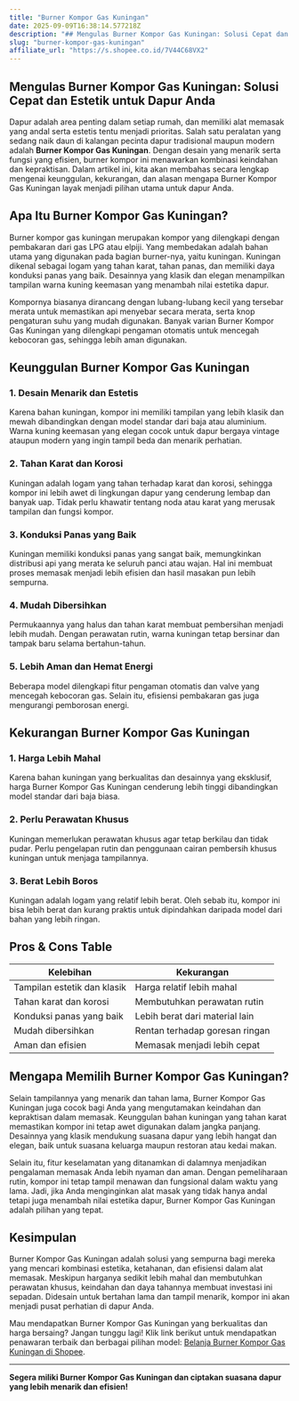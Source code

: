 ```yaml
---
title: "Burner Kompor Gas Kuningan"
date: 2025-09-09T16:38:14.577218Z
description: "## Mengulas Burner Kompor Gas Kuningan: Solusi Cepat dan Estetik untuk Dapur Anda..."
slug: "burner-kompor-gas-kuningan"
affiliate_url: "https://s.shopee.co.id/7V44C68VX2"
---
```

## Mengulas Burner Kompor Gas Kuningan: Solusi Cepat dan Estetik untuk Dapur Anda

Dapur adalah area penting dalam setiap rumah, dan memiliki alat memasak yang andal serta estetis tentu menjadi prioritas. Salah satu peralatan yang sedang naik daun di kalangan pecinta dapur tradisional maupun modern adalah **Burner Kompor Gas Kuningan**. Dengan desain yang menarik serta fungsi yang efisien, burner kompor ini menawarkan kombinasi keindahan dan kepraktisan. Dalam artikel ini, kita akan membahas secara lengkap mengenai keunggulan, kekurangan, dan alasan mengapa Burner Kompor Gas Kuningan layak menjadi pilihan utama untuk dapur Anda.

## Apa Itu Burner Kompor Gas Kuningan?

Burner kompor gas kuningan merupakan kompor yang dilengkapi dengan pembakaran dari gas LPG atau elpiji. Yang membedakan adalah bahan utama yang digunakan pada bagian burner-nya, yaitu kuningan. Kuningan dikenal sebagai logam yang tahan karat, tahan panas, dan memiliki daya konduksi panas yang baik. Desainnya yang klasik dan elegan menampilkan tampilan warna kuning keemasan yang menambah nilai estetika dapur.

Kompornya biasanya dirancang dengan lubang-lubang kecil yang tersebar merata untuk memastikan api menyebar secara merata, serta knop pengaturan suhu yang mudah digunakan. Banyak varian Burner Kompor Gas Kuningan yang dilengkapi pengaman otomatis untuk mencegah kebocoran gas, sehingga lebih aman digunakan.

## Keunggulan Burner Kompor Gas Kuningan

### 1. Desain Menarik dan Estetis

Karena bahan kuningan, kompor ini memiliki tampilan yang lebih klasik dan mewah dibandingkan dengan model standar dari baja atau aluminium. Warna kuning keemasan yang elegan cocok untuk dapur bergaya vintage ataupun modern yang ingin tampil beda dan menarik perhatian.

### 2. Tahan Karat dan Korosi

Kuningan adalah logam yang tahan terhadap karat dan korosi, sehingga kompor ini lebih awet di lingkungan dapur yang cenderung lembap dan banyak uap. Tidak perlu khawatir tentang noda atau karat yang merusak tampilan dan fungsi kompor.

### 3. Konduksi Panas yang Baik

Kuningan memiliki konduksi panas yang sangat baik, memungkinkan distribusi api yang merata ke seluruh panci atau wajan. Hal ini membuat proses memasak menjadi lebih efisien dan hasil masakan pun lebih sempurna.

### 4. Mudah Dibersihkan

Permukaannya yang halus dan tahan karat membuat pembersihan menjadi lebih mudah. Dengan perawatan rutin, warna kuningan tetap bersinar dan tampak baru selama bertahun-tahun.

### 5. Lebih Aman dan Hemat Energi

Beberapa model dilengkapi fitur pengaman otomatis dan valve yang mencegah kebocoran gas. Selain itu, efisiensi pembakaran gas juga mengurangi pemborosan energi.

## Kekurangan Burner Kompor Gas Kuningan

### 1. Harga Lebih Mahal

Karena bahan kuningan yang berkualitas dan desainnya yang eksklusif, harga Burner Kompor Gas Kuningan cenderung lebih tinggi dibandingkan model standar dari baja biasa.

### 2. Perlu Perawatan Khusus

Kuningan memerlukan perawatan khusus agar tetap berkilau dan tidak pudar. Perlu pengelapan rutin dan penggunaan cairan pembersih khusus kuningan untuk menjaga tampilannya.

### 3. Berat Lebih Boros

Kuningan adalah logam yang relatif lebih berat. Oleh sebab itu, kompor ini bisa lebih berat dan kurang praktis untuk dipindahkan daripada model dari bahan yang lebih ringan.

## Pros & Cons Table

| **Kelebihan**                           | **Kekurangan**                     |
|-----------------------------------------|-----------------------------------|
| Tampilan estetik dan klasik            | Harga relatif lebih mahal       |
| Tahan karat dan korosi                | Membutuhkan perawatan rutin     |
| Konduksi panas yang baik              | Lebih berat dari material lain  |
| Mudah dibersihkan                     | Rentan terhadap goresan ringan  |
| Aman dan efisien                       | Memasak menjadi lebih cepat    |

## Mengapa Memilih Burner Kompor Gas Kuningan?

Selain tampilannya yang menarik dan tahan lama, Burner Kompor Gas Kuningan juga cocok bagi Anda yang mengutamakan keindahan dan kepraktisan dalam memasak. Keunggulan bahan kuningan yang tahan karat memastikan kompor ini tetap awet digunakan dalam jangka panjang. Desainnya yang klasik mendukung suasana dapur yang lebih hangat dan elegan, baik untuk suasana keluarga maupun restoran atau kedai makan.

Selain itu, fitur keselamatan yang ditanamkan di dalamnya menjadikan pengalaman memasak Anda lebih nyaman dan aman. Dengan pemeliharaan rutin, kompor ini tetap tampil menawan dan fungsional dalam waktu yang lama. Jadi, jika Anda menginginkan alat masak yang tidak hanya andal tetapi juga menambah nilai estetika dapur, Burner Kompor Gas Kuningan adalah pilihan yang tepat.

## Kesimpulan

Burner Kompor Gas Kuningan adalah solusi yang sempurna bagi mereka yang mencari kombinasi estetika, ketahanan, dan efisiensi dalam alat memasak. Meskipun harganya sedikit lebih mahal dan membutuhkan perawatan khusus, keindahan dan daya tahannya membuat investasi ini sepadan. Didesain untuk bertahan lama dan tampil menarik, kompor ini akan menjadi pusat perhatian di dapur Anda.

Mau mendapatkan Burner Kompor Gas Kuningan yang berkualitas dan harga bersaing? Jangan tunggu lagi! Klik link berikut untuk mendapatkan penawaran terbaik dan berbagai pilihan model: [Belanja Burner Kompor Gas Kuningan di Shopee](https://s.shopee.co.id/7V44C68VX2).

---

**Segera miliki Burner Kompor Gas Kuningan dan ciptakan suasana dapur yang lebih menarik dan efisien!**